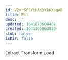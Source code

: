 ```yaml
---
id: V2vr5PSYtHAK3YkKXaqAB
title: Etl
desc: ''
updated: 1641870600482
created: 1641105063850
stub: false
isDir: false
---
```


`E`xtract `T`ransform `L`oad
